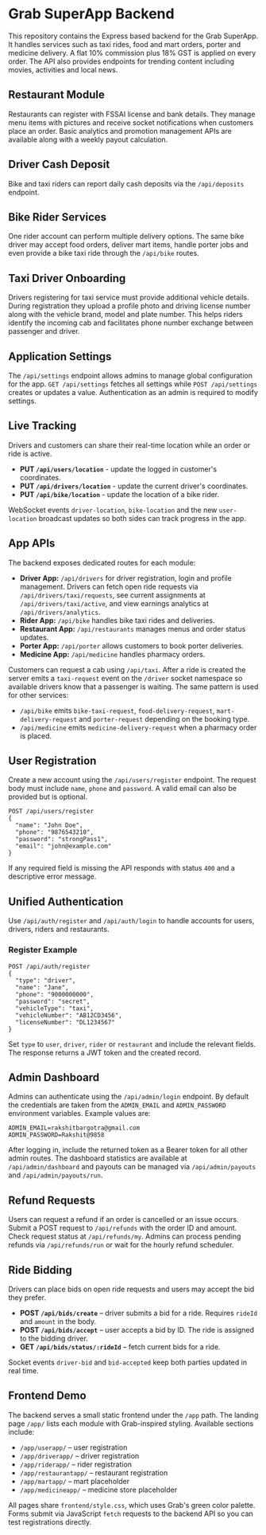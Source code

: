 # Grab SuperApp Backend

This repository contains the Express based backend for the Grab SuperApp. It handles services such as taxi rides, food and mart orders, porter and medicine delivery. A flat 10% commission plus 18% GST is applied on every order. The API also provides endpoints for trending content including movies, activities and local news.

## Restaurant Module
Restaurants can register with FSSAI license and bank details. They manage menu items with pictures and receive socket notifications when customers place an order. Basic analytics and promotion management APIs are available along with a weekly payout calculation.

## Driver Cash Deposit
Bike and taxi riders can report daily cash deposits via the `/api/deposits` endpoint.

## Bike Rider Services
One rider account can perform multiple delivery options. The same bike driver may
accept food orders, deliver mart items, handle porter jobs and even provide a
bike taxi ride through the `/api/bike` routes.

## Taxi Driver Onboarding
Drivers registering for taxi service must provide additional vehicle details.
During registration they upload a profile photo and driving license number along
with the vehicle brand, model and plate number. This helps riders identify the
incoming cab and facilitates phone number exchange between passenger and driver.

## Application Settings
The `/api/settings` endpoint allows admins to manage global configuration for the app.
`GET /api/settings` fetches all settings while `POST /api/settings` creates or updates a value. Authentication as an admin is required to modify settings.

## Live Tracking
Drivers and customers can share their real-time location while an order or ride is active.

- **PUT `/api/users/location`** - update the logged in customer's coordinates.
- **PUT `/api/drivers/location`** - update the current driver's coordinates.
- **PUT `/api/bike/location`** - update the location of a bike rider.

WebSocket events `driver-location`, `bike-location` and the new `user-location` broadcast updates so both sides can track progress in the app.

## App APIs

The backend exposes dedicated routes for each module:

- **Driver App:** `/api/drivers` for driver registration, login and profile management. Drivers can fetch open ride requests via `/api/drivers/taxi/requests`, see current assignments at `/api/drivers/taxi/active`, and view earnings analytics at `/api/drivers/analytics`.
- **Rider App:** `/api/bike` handles bike taxi rides and deliveries.
- **Restaurant App:** `/api/restaurants` manages menus and order status updates.
- **Porter App:** `/api/porter` allows customers to book porter deliveries.
- **Medicine App:** `/api/medicine` handles pharmacy orders.

Customers can request a cab using `/api/taxi`. After a ride is created the server emits a `taxi-request` event on the `/driver` socket namespace so available drivers know that a passenger is waiting. The same pattern is used for other services:
- `/api/bike` emits `bike-taxi-request`, `food-delivery-request`, `mart-delivery-request` and `porter-request` depending on the booking type.
- `/api/medicine` emits `medicine-delivery-request` when a pharmacy order is placed.

## User Registration

Create a new account using the `/api/users/register` endpoint. The request body must include `name`, `phone` and `password`. A valid email can also be provided but is optional.

```http
POST /api/users/register
{
  "name": "John Doe",
  "phone": "9876543210",
  "password": "strongPass1",
  "email": "john@example.com"
}
```

If any required field is missing the API responds with status `400` and a descriptive error message.

## Unified Authentication

Use `/api/auth/register` and `/api/auth/login` to handle accounts for users, drivers, riders and restaurants.

### Register Example
```http
POST /api/auth/register
{
  "type": "driver",
  "name": "Jane",
  "phone": "9000000000",
  "password": "secret",
  "vehicleType": "taxi",
  "vehicleNumber": "AB12CD3456",
  "licenseNumber": "DL1234567"
}
```

Set `type` to `user`, `driver`, `rider` or `restaurant` and include the relevant fields. The response returns a JWT token and the created record.

## Admin Dashboard

Admins can authenticate using the `/api/admin/login` endpoint. By default the credentials are taken from the `ADMIN_EMAIL` and `ADMIN_PASSWORD` environment variables. Example values are:

```
ADMIN_EMAIL=rakshitbargotra@gmail.com
ADMIN_PASSWORD=Rakshit@9858
```

After logging in, include the returned token as a Bearer token for all other admin routes. The dashboard statistics are available at `/api/admin/dashboard` and payouts can be managed via `/api/admin/payouts` and `/api/admin/payouts/run`.

## Refund Requests

Users can request a refund if an order is cancelled or an issue occurs. Submit a POST request to `/api/refunds` with the order ID and amount. Check request status at `/api/refunds/my`. Admins can process pending refunds via `/api/refunds/run` or wait for the hourly refund scheduler.

## Ride Bidding

Drivers can place bids on open ride requests and users may accept the bid they prefer.

- **POST `/api/bids/create`** – driver submits a bid for a ride. Requires `rideId` and `amount` in the body.
- **POST `/api/bids/accept`** – user accepts a bid by ID. The ride is assigned to the bidding driver.
- **GET `/api/bids/status/:rideId`** – fetch current bids for a ride.

Socket events `driver-bid` and `bid-accepted` keep both parties updated in real time.


## Frontend Demo

The backend serves a small static frontend under the `/app` path. The landing page `/app/` lists each module with Grab-inspired styling. Available sections include:

- `/app/userapp/` – user registration
- `/app/driverapp/` – driver registration
- `/app/riderapp/` – rider registration
- `/app/restaurantapp/` – restaurant registration
- `/app/martapp/` – mart placeholder
- `/app/medicineapp/` – medicine store placeholder

All pages share `frontend/style.css`, which uses Grab's green color palette. Forms submit via JavaScript `fetch` requests to the backend API so you can test registrations directly.

